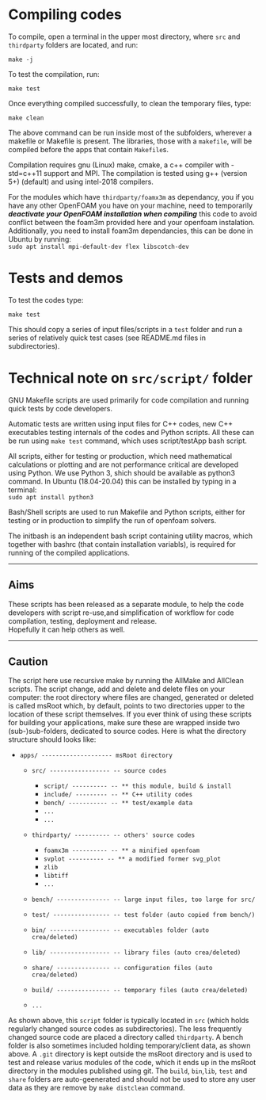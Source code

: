 # Compiling codes

To compile, open a terminal in the upper most directory, where `src` and `thirdparty`
 folders are located, and run:    

 `make -j`

To test the compilation, run:    

 `make test`

Once everything compiled successfully, to clean the temporary files, type:

 `make clean`

The above command can be run inside most of the subfolders, wherever a 
makefile or Makefile is present.  The libraries, those with a `makefile`,
will be compiled before the apps that contain `Makefile`s.

Compilation requires gnu (Linux) make, cmake, a c++ compiler with -std=c++11
support and MPI. The compilation is tested using g++ (version 5+) (default)
and using intel-2018 compilers.

For the modules which have `thirdparty/foamx3m` as dependancy, you if you have
any other OpenFOAM you have on your machine, need to temporarily ***deactivate 
your OpenFOAM installation when compiling*** this code to avoid conflict between
the foam3m provided here and your openfoam instalation.
Additionally, you need to install foam3m dependancies, this can be done in Ubuntu
by running:       
`sudo apt install mpi-default-dev flex libscotch-dev`

# Tests and demos
To test the codes type:

 `make test`

This should copy a series of input files/scripts in a `test` folder and 
run a series of relatively quick test cases (see README.md files in 
subdirectories).  


# Technical note on `src/script/` folder

GNU Makefile scripts are used primarily for code compilation and 
running quick tests by code developers.

Automatic tests are written using input files for C++ codes, new C++ 
executables testing internals of the codes and Python scripts. All 
these can be run using `make test` command, which uses 
script/testApp bash script.

All scripts, either for testing or production, which need mathematical 
calculations or plotting and are not performance critical are developed 
using Python. We use Python 3, shich should be available as python3 command.
In Ubuntu (18.04-20.04) this can be installed by typing in a terminal:    
 `sudo apt install python3`


Bash/Shell scripts are used to run Makefile and Python scripts, 
either for testing or in production to simplify the run of openfoam 
solvers.  


The initbash is an independent bash script containing utility macros, 
which together with bashrc (that contain installation variabls), is 
required for running of the compiled applications.

---------

## Aims 

These scripts has been released as a separate module, to help 
the code developers with script re-use,and simplification of 
workflow for code compilation, testing, deployment and release.  
Hopefully it can help others as well.

---------

##  Caution

The script here use recursive make by running the AllMake and AllClean 
scripts. The script change, add and delete and delete files on your 
computer: the root directory where files are changed, generated or 
deleted is called msRoot which, by default, points to two directories 
upper to the location of these script themselves.  If you ever think of 
using these scripts for building your applications, make sure these are 
wrapped inside two (sub-)sub-folders, dedicated to source codes.  Here is 
what the directory structure should looks like:


- `apps/ -------------------- msRoot directory`

    - `src/ ----------------- -- source codes`
        * `script/ ---------- -- ** this module, build & install`
        * `include/ --------- -- ** C++ utility codes`
        * `bench/ ----------- -- ** test/example data`
        * `...`
        * `...`
        
    - `thirdparty/ ---------- -- others' source codes`
        * `foamx3m ---------- -- ** a minified openfoam `
        * `svplot ---------- -- ** a modified former svg_plot`
        * `zlib`
        * `libtiff`
        * `...`

    - `bench/ --------------- -- large input files, too large for src/`
    - `test/ ---------------- -- test folder (auto copied from bench/)`
    - `bin/ ----------------- -- executables folder (auto crea/deleted)`
    - `lib/ ----------------- -- library files (auto crea/deleted)`
    - `share/ --------------- -- configuration files (auto crea/deleted)`
    - `build/ --------------- -- temporary files (auto crea/deleted)`
    - `...`


As shown above, this `script` folder is typically located in `src` 
(which holds regularly changed source codes as subdirectories). The 
less frequently changed source code are placed a directory called 
`thirdparty`.  A bench folder is also sometimes included holding 
temporary/client data, as shown above.  A `.git` directory is kept 
outside the msRoot directory and is used to test and release varius 
modules of the code, which it ends up in the msRoot directory in the 
modules published using git.  The `build`, `bin`,`lib`, `test` and 
`share` folders are auto-geenerated and should not be used to store 
any user data as they are remove by `make distclean` command.


